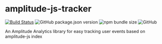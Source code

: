 # amplitude-js-tracker
[![Build Status](https://travis-ci.org/rafael-santos/amplitude-js-tracker.svg?branch=master)](https://travis-ci.org/rafael-santos/amplitude-js-tracker)
![GitHub package.json version](https://img.shields.io/github/package-json/v/rafael-santos/amplitude-js-tracker)
![npm bundle size](https://img.shields.io/bundlephobia/minzip/amplitude-js-tracker?color=lightseagreen)
![GitHub](https://img.shields.io/github/license/rafael-santos/amplitude-js-tracker?color=444)

An Amplitude Analytics library for easy tracking user events based on amplitude-js
index

